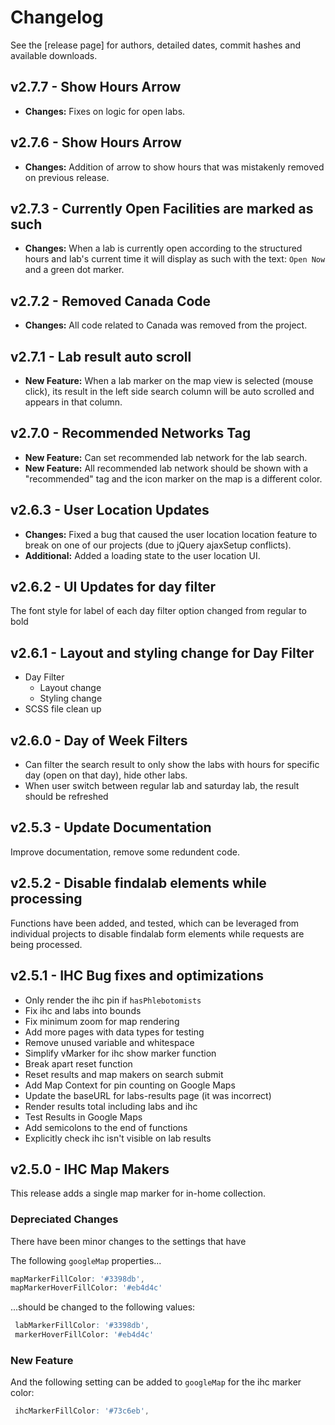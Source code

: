 # Changelog

See the [release page] for authors, detailed dates, commit hashes and available downloads.

## v2.7.7 - Show Hours Arrow

- **Changes:** Fixes on logic for open labs.

## v2.7.6 - Show Hours Arrow

- **Changes:** Addition of arrow to show hours that was mistakenly removed on previous release.

## v2.7.3 - Currently Open Facilities are marked as such

- **Changes:** When a lab is currently open according to the structured hours and lab's current time it will display as such with the text: `Open Now` and a green dot marker.

## v2.7.2 - Removed Canada Code

- **Changes:** All code related to Canada was removed from the project.

## v2.7.1 - Lab result auto scroll

- **New Feature:** When a lab marker on the map view is selected (mouse click), its result in the left side search column will be auto scrolled and appears in that column.

## v2.7.0 - Recommended Networks Tag

- **New Feature:** Can set recommended lab network for the lab search.
- **New Feature:** All recommended lab network should be shown with a "recommended" tag and the icon marker on the map is a different color.

## v2.6.3 - User Location Updates

- **Changes:** Fixed a bug that caused the user location location feature to break on one of our projects (due to jQuery ajaxSetup conflicts).
- **Additional:** Added a loading state to the user location UI.

## v2.6.2 - UI Updates for day filter

The font style for label of each day filter option changed from regular to bold

## v2.6.1 - Layout and styling change for Day Filter

* Day Filter
  * Layout change
  * Styling change
* SCSS file clean up

## v2.6.0 - Day of Week Filters 

- Can filter the search result to only show the labs with hours for specific day (open on that day), hide other labs.
- When user switch between regular lab and saturday lab, the result should be refreshed

## v2.5.3 - Update Documentation

Improve documentation, remove some redundent code.

## v2.5.2 - Disable findalab elements while processing

Functions have been added, and tested, which can be leveraged from individual projects to disable findalab form elements while requests are being processed.

## v2.5.1 - IHC Bug fixes and optimizations

- Only render the ihc pin if `hasPhlebotomists`
- Fix ihc and labs into bounds
- Fix minimum zoom for map rendering
- Add more pages with data types for testing
- Remove unused variable and whitespace
- Simplify vMarker for ihc show marker function
- Break apart reset function
- Reset results and map makers on search submit
- Add Map Context for pin counting on Google Maps
- Update the baseURL for labs-results page (it was incorrect)
- Render results total including labs and ihc
- Test Results in Google Maps
- Add semicolons to the end of functions
- Explicitly check ihc isn't visible on lab results

## v2.5.0  - IHC Map Makers

This release adds a single map marker for in-home collection.

### Depreciated Changes

There have been minor changes to the settings that have

The following `googleMap` properties...

```scss
mapMarkerFillColor: '#3398db',
mapMarkerHoverFillColor: '#eb4d4c'
```

...should be changed to the following values:

```scss
 labMarkerFillColor: '#3398db',
 markerHoverFillColor: '#eb4d4c'
```

### New Feature

 And the following setting can be added to `googleMap` for the ihc marker color:

```scss
 ihcMarkerFillColor: '#73c6eb',
```
